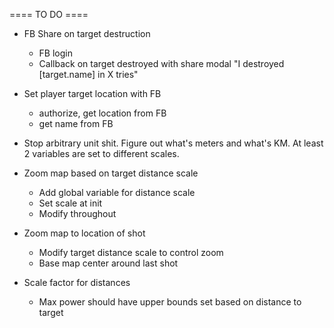 ==== TO DO ====
  
- FB Share on target destruction
  - FB login
  - Callback on target destroyed with share modal "I destroyed [target.name] in X tries"
  
- Set player target location with FB
  - authorize, get location from FB
  - get name from FB
  
- Stop arbitrary unit shit. Figure out what's meters and what's KM. At least 2 variables are set to different scales.
  
- Zoom map based on target distance scale
  - Add global variable for distance scale
  - Set scale at init
  - Modify throughout

- Zoom map to location of shot
  - Modify target distance scale to control zoom
  - Base map center around last shot

- Scale factor for distances
  - Max power should have upper bounds set based on distance to target
